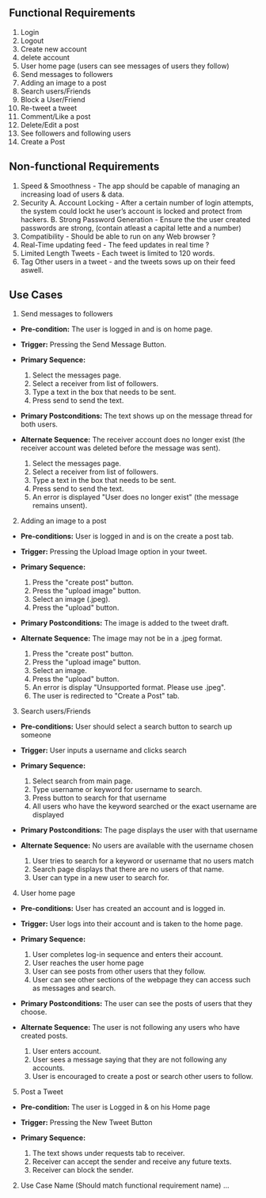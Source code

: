 ## Functional Requirements

1. Login
2. Logout
3. Create new account
4. delete account
5. User home page (users can see messages of users they follow)
6. Send messages to followers
7. Adding an image to a post
8. Search users/Friends
9. Block a User/Friend
10. Re-tweet a tweet
11. Comment/Like a post
12. Delete/Edit a post
13. See followers and following users
14. Create a Post


## Non-functional Requirements

1. Speed & Smoothness - The app should be capable of managing an increasing load of users & data. 
2. Security
    A. Account Locking - After a certain number of login attempts, the system could lockt he user’s account is locked and protect from hackers.
    B. Strong Password Generation - Ensure the the user created passwords are strong, (contain atleast a capital lette and a number)
3. Compatibility - Should be able to run on any Web browser ?
4. Real-Time updating feed - The feed updates in real time ?
5. Limited Length Tweets - Each tweet is limited to 120 words. 
6. Tag Other users in a tweet - and the tweets sows up on their feed aswell. 


## Use Cases

1. Send messages to followers
- **Pre-condition:** The user is logged in and is on home page.

- **Trigger:** Pressing the Send Message Button.

- **Primary Sequence:**
  
  1. Select the messages page.
  2. Select a receiver from list of followers.
  3. Type a text in the box that needs to be sent. 
  4. Press send to send the text.

- **Primary Postconditions:** The text shows up on the message thread for both users.  

- **Alternate Sequence:** The receiver account does no longer exist (the receiver account was deleted before the message was sent).
  
  1. Select the messages page.
  2. Select a receiver from list of followers.
  3. Type a text in the box that needs to be sent. 
  4. Press send to send the text.
  5. An error is displayed "User does no longer exist" (the message remains unsent).

2. Adding an image to a post
- **Pre-conditions:** User is logged in and is on the create a post tab.

- **Trigger:** Pressing the Upload Image option in your tweet.

- **Primary Sequence:**
  
  1. Press the "create post" button.
  2. Press the "upload image" button.
  3. Select an image (.jpeg).
  4. Press the "upload" button.

- **Primary Postconditions:** The image is added to the tweet draft.

- **Alternate Sequence:** The image may not be in a .jpeg format.

  1. Press the "create post" button.
  2. Press the "upload image" button.
  3. Select an image.
  4. Press the "upload" button.
  5. An error is display "Unsupported format. Please use .jpeg".
  6. The user is redirected to "Create a Post" tab.

3. Search users/Friends
- **Pre-conditions:** User should select a search button to search up someone

- **Trigger:** User inputs a username and clicks search

- **Primary Sequence:**
  
  1. Select search from main page.
  2. Type username or keyword for username to search.
  3. Press button to search for that username
  4. All users who have the keyword searched or the exact username are displayed

- **Primary Postconditions:** The page displays the user with that username

- **Alternate Sequence:** No users are available with the username chosen

  1. User tries to search for a keyword or username that no users match
  2. Search page displays that there are no users of that name.
  3. User can type in a new user to search for.

4. User home page
- **Pre-conditions:** User has created an account and is logged in.

- **Trigger:** User logs into their account and is taken to the home page.

- **Primary Sequence:**
  
  1. User completes log-in sequence and enters their account.
  2. User reaches the user home page
  3. User can see posts from other users that they follow.
  4. User can see other sections of the webpage they can access such as messages and search.

- **Primary Postconditions:** The user can see the posts of users that they choose.

- **Alternate Sequence:** The user is not following any users who have created posts.

  1. User enters account.
  2. User sees a message saying that they are not following any accounts.
  3. User is encouraged to create a post or search other users to follow.

5. Post a Tweet
- **Pre-condition:** The user is Logged in & on his Home page

- **Trigger:** Pressing the New Tweet Button

- **Primary Sequence:**
  
  1. The text shows under requests tab to receiver.
  2. Receiver can accept the sender and receive any future texts.
  3. Receiver can block the sender.
 
2. Use Case Name (Should match functional requirement name)
   ...
